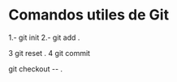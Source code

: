 # Comandos utiles de Git

1.- git init
2.- git add .

3 git reset .
4 git commit

git checkout -- .
